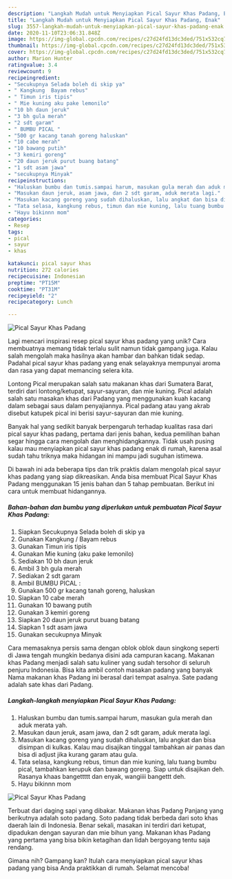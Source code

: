 ```yaml
---
description: "Langkah Mudah untuk Menyiapkan Pical Sayur Khas Padang, Enak"
title: "Langkah Mudah untuk Menyiapkan Pical Sayur Khas Padang, Enak"
slug: 3557-langkah-mudah-untuk-menyiapkan-pical-sayur-khas-padang-enak
date: 2020-11-10T23:06:31.848Z
image: https://img-global.cpcdn.com/recipes/c27d24fd13dc3ded/751x532cq70/pical-sayur-khas-padang-foto-resep-utama.jpg
thumbnail: https://img-global.cpcdn.com/recipes/c27d24fd13dc3ded/751x532cq70/pical-sayur-khas-padang-foto-resep-utama.jpg
cover: https://img-global.cpcdn.com/recipes/c27d24fd13dc3ded/751x532cq70/pical-sayur-khas-padang-foto-resep-utama.jpg
author: Marion Hunter
ratingvalue: 3.4
reviewcount: 9
recipeingredient:
- "Secukupnya Selada boleh di skip ya"
- " Kangkung  Bayam rebus"
- " Timun iris tipis"
- " Mie kuning aku pake lemonilo"
- "10 bh daun jeruk"
- "3 bh gula merah"
- "2 sdt garam"
- " BUMBU PICAL "
- "500 gr kacang tanah goreng haluskan"
- "10 cabe merah"
- "10 bawang putih"
- "3 kemiri goreng"
- "20 daun jeruk purut buang batang"
- "1 sdt asam jawa"
- "secukupnya Minyak"
recipeinstructions:
- "Haluskan bumbu dan tumis.sampai harum, masukan gula merah dan aduk merata yah."
- "Masukan daun jeruk, asam jawa, dan 2 sdt garam, aduk merata lagi."
- "Masukan kacang goreng yang sudah dihaluskan, lalu angkat dan bisa disimpan di kulkas. Kalau mau disajikan tinggal tambahkan air panas dan bisa di adjust jika kurang garam atau gula."
- "Tata selasa, kangkung rebus, timun dan mie kuning, lalu tuang bumbu pical, tambahkan kerupuk dan bawang goreng. Siap untuk disajikan deh. Rasanya khaas bangettttt dan enyak, wangiiii bangettt deh."
- "Hayu bikinnn mom"
categories:
- Resep
tags:
- pical
- sayur
- khas

katakunci: pical sayur khas 
nutrition: 272 calories
recipecuisine: Indonesian
preptime: "PT15M"
cooktime: "PT31M"
recipeyield: "2"
recipecategory: Lunch

---
```



![Pical Sayur Khas Padang](https://img-global.cpcdn.com/recipes/c27d24fd13dc3ded/751x532cq70/pical-sayur-khas-padang-foto-resep-utama.jpg)

Lagi mencari inspirasi resep pical sayur khas padang yang unik? Cara membuatnya memang tidak terlalu sulit namun tidak gampang juga. Kalau salah mengolah maka hasilnya akan hambar dan bahkan tidak sedap. Padahal pical sayur khas padang yang enak selayaknya mempunyai aroma dan rasa yang dapat memancing selera kita.

Lontong Pical merupakan salah satu makanan khas dari Sumatera Barat, terdiri dari lontong/ketupat, sayur-sayuran, dan mie kuning. Pical adalah salah satu masakan khas dari Padang yang menggunakan kuah kacang dalam sebagai saus dalam penyajiannya. Pical padang atau yang akrab disebut katupek pical ini berisi sayur-sayuran dan mie kuning.

Banyak hal yang sedikit banyak berpengaruh terhadap kualitas rasa dari pical sayur khas padang, pertama dari jenis bahan, kedua pemilihan bahan segar hingga cara mengolah dan menghidangkannya. Tidak usah pusing kalau mau menyiapkan pical sayur khas padang enak di rumah, karena asal sudah tahu triknya maka hidangan ini mampu jadi suguhan istimewa.


Di bawah ini ada beberapa tips dan trik praktis dalam mengolah pical sayur khas padang yang siap dikreasikan. Anda bisa membuat Pical Sayur Khas Padang menggunakan 15 jenis bahan dan 5 tahap pembuatan. Berikut ini cara untuk membuat hidangannya.

<!--inarticleads1-->

##### Bahan-bahan dan bumbu yang diperlukan untuk pembuatan Pical Sayur Khas Padang:

1. Siapkan Secukupnya Selada boleh di skip ya
1. Gunakan  Kangkung / Bayam rebus
1. Gunakan  Timun iris tipis
1. Gunakan  Mie kuning (aku pake lemonilo)
1. Sediakan 10 bh daun jeruk
1. Ambil 3 bh gula merah
1. Sediakan 2 sdt garam
1. Ambil  BUMBU PICAL :
1. Gunakan 500 gr kacang tanah goreng, haluskan
1. Siapkan 10 cabe merah
1. Gunakan 10 bawang putih
1. Gunakan 3 kemiri goreng
1. Siapkan 20 daun jeruk purut buang batang
1. Siapkan 1 sdt asam jawa
1. Gunakan secukupnya Minyak


Cara memasaknya persis sama dengan oblok oblok daun singkong seperti di Jawa tengah mungkin bedanya disini ada campuran kacang. Makanan khas Padang menjadi salah satu kuliner yang sudah tersohor di seluruh penjuru Indonesia. Bisa kita ambil contoh masakan padang yang banyak Nama makanan khas Padang ini berasal dari tempat asalnya. Sate padang adalah sate khas dari Padang. 

<!--inarticleads2-->

##### Langkah-langkah menyiapkan Pical Sayur Khas Padang:

1. Haluskan bumbu dan tumis.sampai harum, masukan gula merah dan aduk merata yah.
1. Masukan daun jeruk, asam jawa, dan 2 sdt garam, aduk merata lagi.
1. Masukan kacang goreng yang sudah dihaluskan, lalu angkat dan bisa disimpan di kulkas. Kalau mau disajikan tinggal tambahkan air panas dan bisa di adjust jika kurang garam atau gula.
1. Tata selasa, kangkung rebus, timun dan mie kuning, lalu tuang bumbu pical, tambahkan kerupuk dan bawang goreng. Siap untuk disajikan deh. Rasanya khaas bangettttt dan enyak, wangiiii bangettt deh.
1. Hayu bikinnn mom
<img src="//assets-global.cpcdn.com/assets/icons/button_play-2c75c40dde080a61004c1f40b05d8f140eaff45d7e9e6481dc71c63d2e7c4909.png" alt="Pical Sayur Khas Padang">

Terbuat dari daging sapi yang dibakar. Makanan khas Padang Panjang yang berikutnya adalah soto padang. Soto padang tidak berbeda dari soto khas daerah lain di Indonesia. Benar sekali, masakan ini terdiri dari ketupat, dipadukan dengan sayuran dan mie bihun yang. Makanan khas Padang yang pertama yang bisa bikin ketagihan dan lidah bergoyang tentu saja rendang. 

Gimana nih? Gampang kan? Itulah cara menyiapkan pical sayur khas padang yang bisa Anda praktikkan di rumah. Selamat mencoba!

